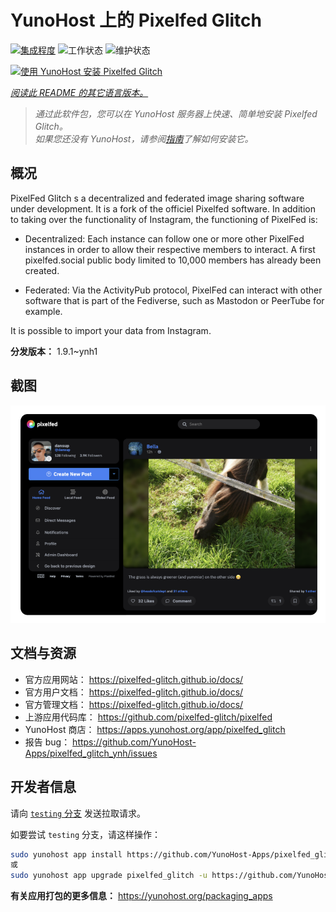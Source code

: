 <!--
注意：此 README 由 <https://github.com/YunoHost/apps/tree/master/tools/readme_generator> 自动生成
请勿手动编辑。
-->

# YunoHost 上的 Pixelfed Glitch

[![集成程度](https://apps.yunohost.org/badge/integration/pixelfed_glitch)](https://ci-apps.yunohost.org/ci/apps/pixelfed_glitch/)
![工作状态](https://apps.yunohost.org/badge/state/pixelfed_glitch)
![维护状态](https://apps.yunohost.org/badge/maintained/pixelfed_glitch)

[![使用 YunoHost 安装 Pixelfed Glitch](https://install-app.yunohost.org/install-with-yunohost.svg)](https://install-app.yunohost.org/?app=pixelfed_glitch)

*[阅读此 README 的其它语言版本。](./ALL_README.md)*

> *通过此软件包，您可以在 YunoHost 服务器上快速、简单地安装 Pixelfed Glitch。*  
> *如果您还没有 YunoHost，请参阅[指南](https://yunohost.org/install)了解如何安装它。*

## 概况

PixelFed Glitch s a decentralized and federated image sharing software under development. It is a fork of the officiel Pixelfed software.
In addition to taking over the functionality of Instagram, the functioning of PixelFed is:

* Decentralized: Each instance can follow one or more other PixelFed instances in order to allow their respective members to interact. A first pixelfed.social public body limited to 10,000 members has already been created.

* Federated: Via the ActivityPub protocol, PixelFed can interact with other software that is part of the Fediverse, such as Mastodon or PeerTube for example.

It is possible to import your data from Instagram.


**分发版本：** 1.9.1~ynh1

## 截图

![Pixelfed Glitch 的截图](./doc/screenshots/screenshot.png)

## 文档与资源

- 官方应用网站： <https://pixelfed-glitch.github.io/docs/>
- 官方用户文档： <https://pixelfed-glitch.github.io/docs/>
- 官方管理文档： <https://pixelfed-glitch.github.io/docs/>
- 上游应用代码库： <https://github.com/pixelfed-glitch/pixelfed>
- YunoHost 商店： <https://apps.yunohost.org/app/pixelfed_glitch>
- 报告 bug： <https://github.com/YunoHost-Apps/pixelfed_glitch_ynh/issues>

## 开发者信息

请向 [`testing` 分支](https://github.com/YunoHost-Apps/pixelfed_glitch_ynh/tree/testing) 发送拉取请求。

如要尝试 `testing` 分支，请这样操作：

```bash
sudo yunohost app install https://github.com/YunoHost-Apps/pixelfed_glitch_ynh/tree/testing --debug
或
sudo yunohost app upgrade pixelfed_glitch -u https://github.com/YunoHost-Apps/pixelfed_glitch_ynh/tree/testing --debug
```

**有关应用打包的更多信息：** <https://yunohost.org/packaging_apps>
